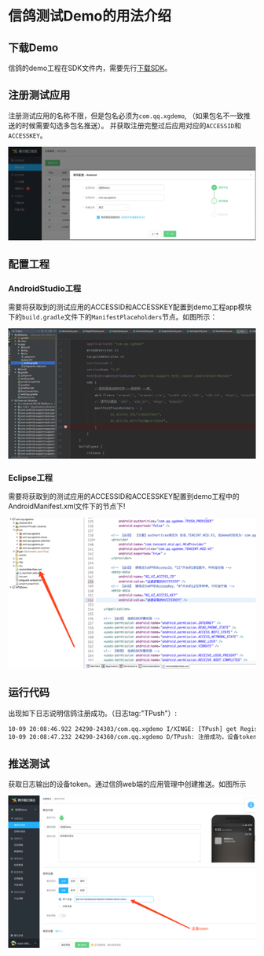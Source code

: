 # 信鸽测试Demo的用法介绍

## 下载Demo

信鸽的demo工程在SDK文件内，需要先行[下载SDK](http://xg.qq.com/ctr_index/download)。

## 注册测试应用

注册测试应用的名称不限，但是包名必须为```com.qq.xgdemo```,
（如果包名不一致推送的时候需要勾选多包名推送）。
并获取注册完整过后应用对应的```ACCESSID```和```ACCESSKEY```。

![](/assets/注册信鸽demo.png)

## 配置工程

### AndroidStudio工程


需要将获取到的测试应用的ACCESSID和ACCESSKEY配置到demo工程app模块下的```build.gradle```文件下的```ManifestPlaceholders```节点。如图所示：

![](/assets/AndroidStudioDemo.png)

### Eclipse工程

需要将获取到的测试应用的ACCESSID和ACCESSKEY配置到demo工程中的AndroidManifest.xml文件下的<mata-data>节点下!

![](/assets/eclipseDemo.png)


## 运行代码

出现如下日志说明信鸽注册成功。（日志tag:"TPush"）:

```xml
10-09 20:08:46.922 24290-24303/com.qq.xgdemo I/XINGE: [TPush] get RegisterEntity:RegisterEntity [accessId=2100250470, accessKey=null, token=5874b7465d9eead746bd9374559e010b0d1c0bc4, packageName=com.qq.xgdemo, state=0, timestamp=1507550766, xgSDKVersion=3.11, appVersion=1.0]
10-09 20:08:47.232 24290-24360/com.qq.xgdemo D/TPush: 注册成功，设备token为：5874b7465d9eead746bd9374559e010b0d1c0bc4
```

## 推送测试

获取日志输出的设备token。通过信鸽web端的应用管理中创建推送。如图所示

![](/assets/推送测试.png)



